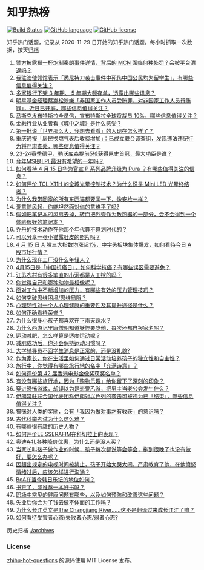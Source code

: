 # 知乎热榜
[![Build Status](https://github.com/ToWeLong/zhihu-hot-questions/workflows/CI/badge.svg)](https://github.com/ToWeLong/zhihu-hot-questions/actions)
[![GitHub language](https://img.shields.io/badge/language-golang-orange.svg)](https://golang.org/)
[![GitHub license](https://img.shields.io/github/license/ToWeLong/zhihu-hot-questions)](https://github.com/ToWeLong/zhihu-hot-questions/blob/main/LICENSE)

知乎热门话题，记录从 2020-11-29 日开始的知乎热门话题。每小时抓取一次数据，按天[归档](./archives)

<!-- BEGIN -->

1. [警方披露猫一杯炮制秦朗事件详情，背后的 MCN 面临何种处罚？会被平台清退吗？](https://www.zhihu.com/question/652898930)
1. [我驻澳使领馆表示「悉尼持刀袭击事件中死伤中国公民均为留学生」，有哪些信息值得关注？](https://www.zhihu.com/question/652982605)
1. [多家银行下架 3 年期、 5 年期大额存单，透露出哪些讯息？](https://www.zhihu.com/question/652995408)
1. [明星基金经理蔡嵩松涉嫌「非国家工作人员受贿罪、对非国家工作人员行贿罪」，近日已开庭，哪些信息值得关注？](https://www.zhihu.com/question/653012434)
1. [马斯克发布特斯拉全员信，宣布特斯拉全球将裁员 10%，哪些信息值得关注？](https://www.zhihu.com/question/653013349)
1. [金融行业从业者看《城中之城》是什么感受？](https://www.zhihu.com/question/651479998)
1. [第一批说「世界那么大，我想去看看」的人现在怎么样了？](https://www.zhihu.com/question/652591954)
1. [重庆通报「居民换燃气表后收费增加」：已成立联合调查组，发现违法违纪行为将严肃查处，哪些信息值得关注？](https://www.zhihu.com/question/652839931)
1. [23-24赛季德甲，勒沃库森提前5轮获得队史首冠，最大功臣是谁？](https://www.zhihu.com/question/652976240)
1. [今年MSI是LPL最没有希望的一年吗？](https://www.zhihu.com/question/652481492)
1. [如何看待 4 月 15 日华为官宣 P 系列品牌升级为 Pura ？有哪些值得关注的信息？](https://www.zhihu.com/question/652985395)
1. [如何评价 TCL X11H 的全域光晕控制技术？为什么说是 Mini LED 光晕终结者？](https://www.zhihu.com/question/652991251)
1. [为什么我带回家的所有东西猫都要闻一下，像安检一样？](https://www.zhihu.com/question/652392979)
1. [爱意随风起，你能坦然面对你的意难平了吗?](https://www.zhihu.com/question/652948847)
1. [假如把笔记本的风扇去掉，转而把外壳作为散热器的一部分，会不会得到一个体验很好的笔记本？](https://www.zhihu.com/question/652064998)
1. [乔丹的技术动作在他那个年代算不算划时代的？](https://www.zhihu.com/question/421420606)
1. [可以分享一张小猫露肚皮的照片吗？](https://www.zhihu.com/question/646471742)
1. [4 月 15 日 A 股三大指数均涨超1%，中字头板块集体爆发，如何看待今日 A 股市场行情？](https://www.zhihu.com/question/652986491)
1. [为什么现在工厂没什么年轻人？](https://www.zhihu.com/question/652723946)
1. [4月15日是「中国抗癌日」，如何科学抗癌？有哪些误区需要避免？](https://www.zhihu.com/question/652715620)
1. [江苏农村有很多笔直的小河都是人工挖的吗？](https://www.zhihu.com/question/651326816)
1. [你觉得自己和哪种动物最相像呢？](https://www.zhihu.com/question/652891516)
1. [面对工作中不断增加的压力，有哪些有效的压力管理技巧？](https://www.zhihu.com/question/652807140)
1. [如何突破思维困境/思维局限？](https://www.zhihu.com/question/652645702)
1. [心理韧性对一个人心理健康的重要性及其提升途径是什么？](https://www.zhihu.com/question/652887515)
1. [如何正确看待荣誉？](https://www.zhihu.com/question/457271597)
1. [为什么很多小孩子都喜欢在下雨天踩水？](https://www.zhihu.com/question/650130568)
1. [为什么西游记里唐僧明知道妖怪要吃他，每次还都自报家名呢？](https://www.zhihu.com/question/647141966)
1. [运动减肥，怎么样算是适度运动呢？](https://www.zhihu.com/question/652697225)
1. [减肥成功后，你还会保持运动习惯吗？](https://www.zhihu.com/question/652697163)
1. [大学辅导员不回学生消息是正常的，还是没礼貌?](https://www.zhihu.com/question/395578785)
1. [作为家长，你在生活里如何通过日常活动培养孩子的独立性和自主性？](https://www.zhihu.com/question/650173292)
1. [旅行中，你觉得有哪些旅行地的名字「充满诗意」？](https://www.zhihu.com/question/649453441)
1. [如何评价第 42 届香港电影金像奖获奖名单？](https://www.zhihu.com/question/652927734)
1. [有没有哪些旅行地，因为「购物乐趣」给你留下了深刻的印象？](https://www.zhihu.com/question/650032364)
1. [穿进恐怖游戏，却误以为是恋爱乙游，把男主当老公会发生什么？](https://www.zhihu.com/question/647207923)
1. [伊朗常驻联合国代表团称伊朗对以色列的袭击可被视为已「结束」，哪些信息值得关注？](https://www.zhihu.com/question/652887135)
1. [猫咪对人类的奖励，会有「我因为做对事才有收获」的意识吗？](https://www.zhihu.com/question/650460844)
1. [古代科举考试为什么这么难？](https://www.zhihu.com/question/652933542)
1. [有哪些很有趣的历史人物？](https://www.zhihu.com/question/350201185)
1. [如何评价LE SSERAFIM在科切拉上的表现？](https://www.zhihu.com/question/652940688)
1. [奥迪A4L各种降价优惠，为什么还是没人买？](https://www.zhihu.com/question/646006968)
1. [当家长叫孩子做作业的时候，孩子每次都说等会等会，拖到很晚了也没有做好，要怎么办呢？](https://www.zhihu.com/question/651134162)
1. [因超出规定的电视时间被禁止，孩子开始大哭大闹，严肃教育了他，在他愤怒情绪过后，应该怎样进行沟通？](https://www.zhihu.com/question/650173270)
1. [BoA在当今韩日乐坛的地位如何？](https://www.zhihu.com/question/23305493)
1. [书荒了，能推荐一本好书吗？](https://www.zhihu.com/question/652746589)
1. [职场中常见的健康问题有哪些，以及如何预防和改善这些问题？](https://www.zhihu.com/question/652913858)
1. [失业后你会为了钱去做不体面的工作吗？](https://www.zhihu.com/question/650392979)
1. [为什么长江英文是The Changjiang River……这不是翻译过来成长江江了嘛？](https://www.zhihu.com/question/631002890)
1. [如何看待受害者心态/失败者心态/弱者心态?](https://www.zhihu.com/question/652142721)

<!-- END -->

历史归档 [./archives](./archives)


### License
[zhihu-hot-questions](https://github.com/towelong/zhihu-hot-questions) 的源码使用 MIT License 发布。
